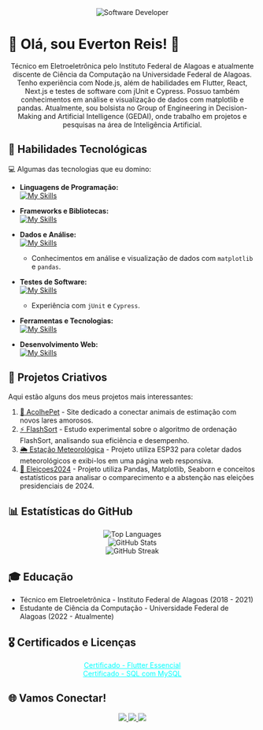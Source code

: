 <div align="center">
  <img src="https://i.pinimg.com/originals/0f/25/e4/0f25e4668c1c7740b5ed41835339d67f.gif" alt="Software Developer">
</div>

# 🚀 Olá, sou Everton Reis! 👋

<p align="center">
  Técnico em Eletroeletrônica pelo Instituto Federal de Alagoas e atualmente discente de Ciência da Computação na Universidade Federal de Alagoas. Tenho experiência com Node.js, além de habilidades em Flutter, React, Next.js e testes de software com jUnit e Cypress. Possuo também conhecimentos em análise e visualização de dados com matplotlib e pandas. Atualmente, sou bolsista no Group of Engineering in Decision-Making and Artificial Intelligence (GEDAI), onde trabalho em projetos e pesquisas na área de Inteligência Artificial.
</p>


## 🌟 Habilidades Tecnológicas

💻 Algumas das tecnologias que eu domino:

- **Linguagens de Programação:**  
  [![My Skills](https://skillicons.dev/icons?i=java,javascript,python,typescript)](https://skillicons.dev)

- **Frameworks e Bibliotecas:**  
  [![My Skills](https://skillicons.dev/icons?i=nodejs,react,nextjs,flutter,spring,django)](https://skillicons.dev)

- **Dados e Análise:**  
  [![My Skills](https://skillicons.dev/icons?i=mysql,mongo)](https://skillicons.dev)  
  - Conhecimentos em análise e visualização de dados com `matplotlib` e `pandas`.

- **Testes de Software:**  
  [![My Skills](https://skillicons.dev/icons?i=jest)](https://skillicons.dev)  
  - Experiência com `jUnit` e `Cypress`.

- **Ferramentas e Tecnologias:**  
  [![My Skills](https://skillicons.dev/icons?i=git,github,visualstudio,intellij)](https://skillicons.dev)

- **Desenvolvimento Web:**  
  [![My Skills](https://skillicons.dev/icons?i=html,css)](https://skillicons.dev)



## 🎨 Projetos Criativos

Aqui estão alguns dos meus projetos mais interessantes:

1. [🐾 AcolhePet](https://github.com/evertonreis1/AcolhePet) - Site dedicado a conectar animais de estimação com novos lares amorosos. 
2. [⚡ FlashSort](https://github.com/evertonreis1/flashsort) - Estudo experimental sobre o algoritmo de ordenação FlashSort, analisando sua eficiência e desempenho. 
3. [🌦️ Estação Meteorológica](https://github.com/evertonreis1/weather-station) - Projeto utiliza ESP32 para coletar dados meteorológicos e exibi-los em uma página web responsiva.
4. [🧾 Eleiçoes2024](https://github.com/evertonreis1/elei-oes) - Projeto utiliza Pandas, Matplotlib, Seaborn e conceitos estatísticos para analisar o comparecimento e a abstenção nas eleições presidenciais de 2024.

## 📊 Estatísticas do GitHub

<p align="center">
  <img src="https://github-readme-stats.vercel.app/api/top-langs/?username=evertonreis1&theme=radical&count_private=true&langs_count=8" alt="Top Languages"><br/>
  <img src="https://github-readme-stats.vercel.app/api?username=evertonreis1&show_icons=true&theme=radical&count_private=true" alt="GitHub Stats"><br/>
  <img src="https://github-readme-streak-stats.herokuapp.com/?user=evertonreis1&theme=radical&hide_border=true" alt="GitHub Streak"><br/>
</p>

## 🎓 Educação

- Técnico em Eletroeletrônica - Instituto Federal de Alagoas (2018 - 2021)
- Estudante de Ciência da Computação - Universidade Federal de Alagoas (2022 - Atualmente)

## 🎖️ Certificados e Licenças

<p align="center">
  <a href="https://www.udemy.com/certificate/UC-b219b415-08df-4543-8ee2-e47c9d1cf268/" target="_blank" style="color: #00FFFF;">Certificado - Flutter Essencial</a><br>
  <a href="https://www.udemy.com/certificate/UC-912081b9-ee72-49ed-9242-b744378992e6/" target="_blank" style="color: #00FFFF;">Certificado - SQL com MySQL</a>
</p>

## 🌐 Vamos Conectar!

<p align="center">
  <a href="https://github.com/evertonreis1" alt="GitHub">
    <img src="https://img.shields.io/badge/GitHub-000000?style=for-the-badge&logo=github&logoColor=white" />
  </a>
  <a href="mailto:itsevertonreis@gmail.com" alt="Gmail">
    <img src="https://img.shields.io/badge/itsevertonreis@gmail.com-F74141?style=for-the-badge&logoColor=white&logo=gmail" />
  </a>
  <a href="https://www.linkedin.com/in/everton-reis-155a74236/" alt="LinkedIn">
    <img src="https://img.shields.io/badge/LinkedIn-%230077B5?style=for-the-badge&logo=linkedin&logoColor=white" />
  </a>
</p>
